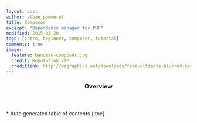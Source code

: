 ```yaml
---
layout: post
author: alban_pommeret
title: Composer
excerpt: "Dependency manager for PHP"
modified: 2015-03-20
tags: [intro, beginner, composer, tutorial]
comments: true
image:
  feature: bandeau-composer.jpg
  credit: Reputation VIP
  creditlink: http://wegraphics.net/downloads/free-ultimate-blurred-background-pack/
---
```


<section id="table-of-contents" class="toc">
  <header>
    <h3>Overview</h3>
  </header>
<div id="drawer" markdown="1">
*  Auto generated table of contents
{:toc}
</div>
</section><!-- /#table-of-contents -->

<script async class="speakerdeck-embed" data-id="24eebe5738774f1b8df2e958173343d5" data-ratio="1.77777777777778" src="//speakerdeck.com/assets/embed.js"></script>